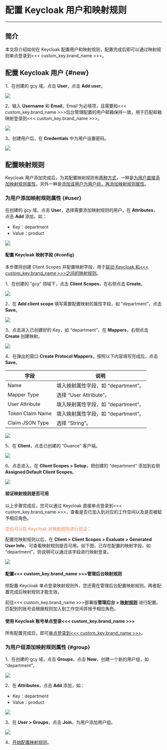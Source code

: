 # 配置 Keycloak 用户和映射规则
---

## 简介

本文将介绍如何在 Keycloak 配置用户和映射规则，配置完成后即可以通过映射规则单点登录到<<< custom_key.brand_name >>>。


## 配置 Keycloak 用户 {#new}


1、在创建的 gcy 域，点击 **User**，点击 **Add user**。

![](img/05_keycloak_13.png)

2、输入 **Username** 和 **Email**，Email 为必填项，且需要和<<< custom_key.brand_name >>>后台管理配置的用户邮箱保持一致，用于匹配邮箱映射登录到<<< custom_key.brand_name >>>。

![](img/05_keycloak_14.png)

3、创建用户后，在 **Credentials** 中为用户设置密码。

![](img/05_keycloak_15.png)


## 配置映射规则 

Keycloak 用户添加完成后，为其配置映射规则有<u>两种方式</u>，一种是[为用户直接添加映射规则属性](#user)，另外一种是[添加该用户为用户组，再添加映射规则属性](#group)。

### 为用户添加映射规则属性 {#user}

在创建的 gcy 域，点击 **User**，选择需要添加映射规则的用户，在 **Attributes**，点击 **Add** 添加，如：

- Key：department
- Value：product

![](img/10.keycloak_11.png)


#### 配置 Keycloak 映射字段 {#config}

本步骤将创建 Client Scopes 并配置映射字段，用于<u>联动 Keycloak 和<<< custom_key.brand_name >>>之间的映射规则</u>。

1、在创建的 “gcy” 领域下，点击 **Client Scopes**，在右侧点击 **Create**。

![](img/10.keycloak_3.png)

2、在 **Add client scope** 填写需要配置映射的属性字段，如 “department”，点击 **Save**。

![](img/10.keycloak_4.png)

3、点击进入已创建好的 Key，如 “department”，在 **Mappers**，右侧点击 **Create** 创建映射。

![](img/10.keycloak_5.png)

4、在弹出的窗口 **Create Protocol Mappers**，按照以下内容填写完成后，点击 **Save**。

| 字段      | 说明                          |
| ----------- | ------------------------------------ |
| Name      | 填入映射属性字段，如 “department”。                          |
| Mapper Type      | 选择 “User Attribute”。                          |
| User Attribute      | 填入映射属性字段，如 “department”。                          |
| Token Claim Name      | 填入映射属性字段，如 “department”。                          |
| Claim JSON Type      | 选择 “String”。                          |

![](img/10.keycloak_7.png)

5、在 **Client**，点击已创建的 “Guance” 客户端。

![](img/10.keycloak_8.png)

6、点击进入，在 **Client Scopes > Setup**，把创建的 “department” 添加到右侧 **Assigned Default Client Scopes**。

![](img/10.keycloak_9.png)


#### 验证映射规则是否可用

以上步骤完成后，您可以通过 Keycloak 直接单点登录到<<< custom_key.brand_name >>>，查看是否已加入到对应的工作空间以及是否被赋予相应角色。

<font color=coral>您也可以在 Keycloak 对映射规则进行验证：</font>

配置完映射规则以后，在 **Client > Client Scopes > Evaluate > Generated User Info**，可查看映射规则是否可用。如下图，已存在配置的映射字段，如 “department”，则说明可以通过该字段进行映射登录。

![](img/10.keycloak_10.png)

#### 配置<<< custom_key.brand_name >>>管理后台映射规则

除配置 Keycloak 单点登录映射规则外，您还需在管理后台配置映射规则。两者配置完成后映射规则才能生效。

前往<<< custom_key.brand_name >>>部署版**管理后台 > [映射规则](./setting.md#mapping)** 进行配置。匹配到的账号会根据规则加入到工作空间并授予相应角色。

<!--

![](img/10.keycloak_2.png)

-->

#### 使用 Keycloak 账号单点登录<<< custom_key.brand_name >>>

所有配置完成后，即可[单点登录到<<< custom_key.brand_name >>>](keycloak-sso.md#5-keycloak)。

### 为用户组添加映射规则属性 {#group}

1、在创建的 gcy 域，点击 **Groups**，点击 **New**，创建一个新的用户组，如 “department”。

![](img/10.keycloak_14.png)

2、在 **Attributes**，点击 **Add** 添加，如：

- Key：department
- Value：product

![](img/10.keycloak_13.png)

3、在 **User > Groups**，点击 **Join**，为用户添加用户组。

![](img/10.keycloak_12.png)

4、[开始配置映射规则](#config)。